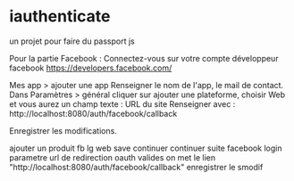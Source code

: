 # iauthenticate
un projet pour faire du passport js

Pour la partie Facebook :
Connectez-vous sur votre compte développeur facebook
https://developers.facebook.com/

Mes app > ajouter une app
Renseigner le nom de l'app, le mail de contact.
Dans Paramètres > général cliquer sur ajouter une plateforme, choisir Web et vous aurez un champ texte : URL du site
Renseigner avec : http://localhost:8080/auth/facebook/callback

Enregistrer les modifications.

ajouter un produit
fb lg
web
save continuer continuer suite
facebook login
parametre
 url de redirection oauth valides
 on met le lien "http://localhost:8080/auth/facebook/callback"
 enregistrer le smodif


